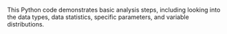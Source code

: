 This Python code demonstrates basic analysis steps, including looking into the data types, data statistics, specific parameters, and variable distributions.
